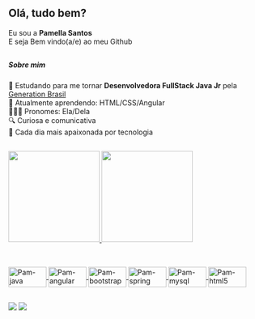 ## Olá, tudo bem?
Eu sou a <b>Pamella Santos</b><br>
E seja Bem vindo(a/e) ao meu Github 

##
<h5>Sobre mim</h5>
📖 Estudando para me tornar <b> Desenvolvedora FullStack Java Jr</b> pela <a href="https://brazil.generation.org/">Generation Brasil</a>
<br>
🧠 Atualmente aprendendo: HTML/CSS/Angular
<br>
👩🏾‍🦰 Pronomes: Ela/Dela
<br>
🔍 Curiosa e comunicativa
<br>
💖 Cada dia mais apaixonada por tecnologia
<br>

##

 <div>
  <a href="https://github.com/pamellaolys">
  <img height="180em" src="https://github-readme-stats.vercel.app/api?username=pamellaolys&show_icons=true&theme=dracula&include_all_commits=true&count_private=true"/>
  <img height="180em" src="https://github-readme-stats.vercel.app/api/top-langs/?username=pamellaolys&layout=compact&langs_count=7&theme=dracula"/>
</div>
  
  ##
<div style="display: inline_block"><br>
   <img align="center" alt="Pam-java" height="40" width="75" src="https://img.shields.io/badge/Java-ED8B00?style=for-the-badge&logo=java&logoColor=white">
   <img align="center" alt="Pam-angular" height="40" width="75" src="https://img.shields.io/badge/Angular-DD0031?style=for-the-badge&logo=angular&logoColor=white">
   <img align="center" alt="Pam-bootstrap" height="40" width="75" src="https://img.shields.io/badge/Bootstrap-563D7C?style=for-the-badge&logo=bootstrap&logoColor=white">
   <img align="center" alt="Pam-spring" height="40" width="75" src="https://img.shields.io/badge/Spring-6DB33F?style=for-the-badge&logo=spring&logoColor=white">
    <img align="center" alt="Pam-mysql" height="40" width="75" src="https://img.shields.io/badge/MySQL-00000F?style=for-the-badge&logo=mysql&logoColor=white">
    <img align="center" alt="Pam-html5" height="40" width="75" src="https://img.shields.io/badge/HTML5-E34F26?style=for-the-badge&logo=html5&logoColor=white">
</div>
  
  ## 
  <a href = "mailto:pamellaolys@gmail.com"><img src="https://img.shields.io/badge/-Gmail-%23333?style=for-the-badge&logo=gmail&logoColor=white" target="_blank"></a>
  <a href="https://www.linkedin.com/in/pamella-oliveira-santos/" target="_blank"><img src="https://img.shields.io/badge/-LinkedIn-%230077B5?style=for-the-badge&logo=linkedin&logoColor=white" target="_blank"></a> 
 
 
